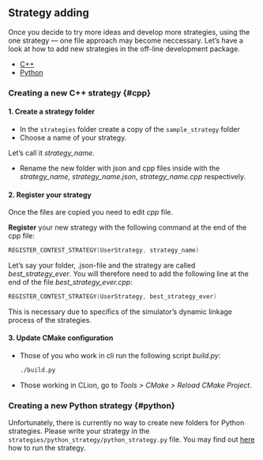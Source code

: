 ## Strategy adding

Once you decide to try more ideas and develop more strategies, using the one strategy — one file approach may become neccessary.
Let’s have a look at how to add new strategies in the off-line development package.

- [C++](#cpp)
- [Python](#python)

### Creating a new C++ strategy {#cpp}

#### 1. Create a strategy folder

- In the `strategies` folder create a copy of the `sample_strategy` folder
- Choose a name of your strategy.

Let’s call it *strategy_name*.

- Rename the new folder with json and cpp files inside with the *strategy_name*, *strategy_name.json*, *strategy_name.cpp* respectively.

#### 2. Register your strategy

Once the files are copied you need to edit *cpp* file.

**Register** your new strategy with the following command at the end of the cpp file:

```c++
REGISTER_CONTEST_STRATEGY(UserStrategy, strategy_name)
```

Let’s say your folder, .json-file and the strategy are called *best_strategy_ever*.
You will therefore need to add the following line at the end of the file *best_strategy_ever.cpp*:

```c++
REGISTER_CONTEST_STRATEGY(UserStrategy, best_strategy_ever)
```

This is necessary due to specifics of the simulator’s dynamic linkage process of the strategies.

#### 3. Update CMake configuration

- Those of you who work in cli run the following script *build.py*:
  ```bash
  ./build.py
  ```
- Those working in CLion, go to *Tools > CMake > Reload CMake Project*.

### Creating a new Python strategy {#python}

Unfortunately, there is currently no way to create new folders for Python strategies.
Please write your strategy in the
 `strategies/python_strategy/python_strategy.py` file.
You may find out [here](run_strategy.md) how to run the strategy.

<!-- TODO(asalikhov): it may be allowed to write in another files -->
<!-- To create a new strategy in Python:

#### 1. Create a strategy folder

- In the `strategies` folder create a `python_strategy` folder copy
- Choose a new for your strategy.
  Let’s call it *strategy_name*.
- Name a new folder, json and cpp files *strategy_name*, *strategy_name.json*, *strategy_name.cpp*.

**Note**: do not rename any other files.

Your strategy code should be in the *python_strategy.py* file.

Next you may [run](run_strategy.md) the new strategy. -->
